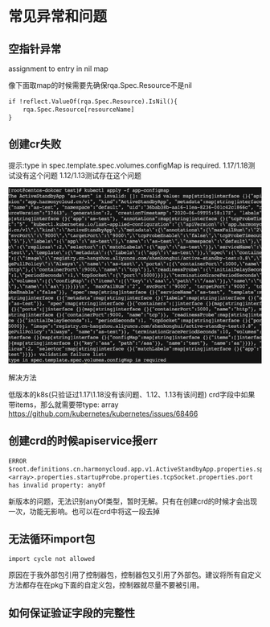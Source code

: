 # 常见异常和问题

## 空指针异常

assignment to entry in nil map

像下面取map的时候需要先确保rqa.Spec.Resource不是nil

```
if !reflect.ValueOf(rqa.Spec.Resource).IsNil(){
  	rqa.Spec.Resource[resourceName]
}
```



## 创建cr失败

提示:type in spec.template.spec.volumes.configMap is required.
1.17/1.18测试没有这个问题
1.12/1.13测试存在这个问题

![image-20200624124812847](.assets/image-20200624124812847.png)



解决方法

低版本的k8s(只验证过1.17\1.18没有该问题、1.12、1.13有该问题) crd字段中如果带items，那么就需要带type: array
https://github.com/kubernetes/kubernetes/issues/68466



## 创建crd的时候apiservice报err

```
ERROR $root.definitions.cn.harmonycloud.app.v1.ActiveStandbyApp.properties.spec.properties.template.properties.spec.properties.initContainers.items.<array>.properties.startupProbe.properties.tcpSocket.properties.port has invalid property: anyOf
```

新版本的问题，无法识别anyOf类型，暂时无解。只有在创建crd的时候才会出现一次，功能无影响。也可以在crd中将这一段去掉



## 无法循环import包

```
import cycle not allowed
```

原因在于我外部包引用了控制器包，控制器包又引用了外部包。建议将所有自定义方法都存在在pkg下面的自定义包，控制器就尽量不要被引用。



## 如何保证验证字段的完整性